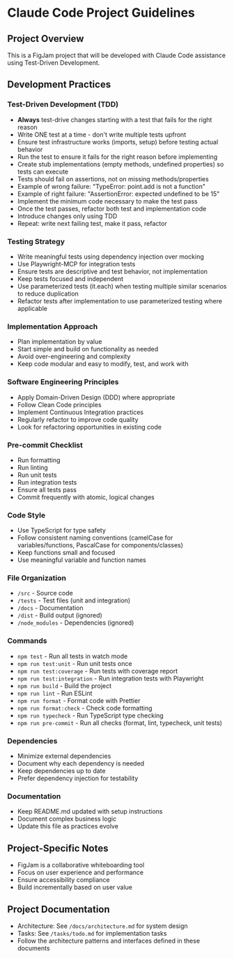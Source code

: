 # Claude Code Project Guidelines

## Project Overview
This is a FigJam project that will be developed with Claude Code assistance using Test-Driven Development.

## Development Practices

### Test-Driven Development (TDD)
- **Always** test-drive changes starting with a test that fails for the right reason
- Write ONE test at a time - don't write multiple tests upfront
- Ensure test infrastructure works (imports, setup) before testing actual behavior
- Run the test to ensure it fails for the right reason before implementing
- Create stub implementations (empty methods, undefined properties) so tests can execute
- Tests should fail on assertions, not on missing methods/properties
- Example of wrong failure: "TypeError: point.add is not a function"
- Example of right failure: "AssertionError: expected undefined to be 15"
- Implement the minimum code necessary to make the test pass
- Once the test passes, refactor both test and implementation code
- Introduce changes only using TDD
- Repeat: write next failing test, make it pass, refactor

### Testing Strategy
- Write meaningful tests using dependency injection over mocking
- Use Playwright-MCP for integration tests
- Ensure tests are descriptive and test behavior, not implementation
- Keep tests focused and independent
- Use parameterized tests (it.each) when testing multiple similar scenarios to reduce duplication
- Refactor tests after implementation to use parameterized testing where applicable

### Implementation Approach
- Plan implementation by value
- Start simple and build on functionality as needed
- Avoid over-engineering and complexity
- Keep code modular and easy to modify, test, and work with

### Software Engineering Principles
- Apply Domain-Driven Design (DDD) where appropriate
- Follow Clean Code principles
- Implement Continuous Integration practices
- Regularly refactor to improve code quality
- Look for refactoring opportunities in existing code

### Pre-commit Checklist
- Run formatting
- Run linting
- Run unit tests
- Run integration tests
- Ensure all tests pass
- Commit frequently with atomic, logical changes

### Code Style
- Use TypeScript for type safety
- Follow consistent naming conventions (camelCase for variables/functions, PascalCase for components/classes)
- Keep functions small and focused
- Use meaningful variable and function names

### File Organization
- `/src` - Source code
- `/tests` - Test files (unit and integration)
- `/docs` - Documentation
- `/dist` - Build output (ignored)
- `/node_modules` - Dependencies (ignored)

### Commands
- `npm test` - Run all tests in watch mode
- `npm run test:unit` - Run unit tests once
- `npm run test:coverage` - Run tests with coverage report
- `npm run test:integration` - Run integration tests with Playwright
- `npm run build` - Build the project
- `npm run lint` - Run ESLint
- `npm run format` - Format code with Prettier
- `npm run format:check` - Check code formatting
- `npm run typecheck` - Run TypeScript type checking
- `npm run pre-commit` - Run all checks (format, lint, typecheck, unit tests)

### Dependencies
- Minimize external dependencies
- Document why each dependency is needed
- Keep dependencies up to date
- Prefer dependency injection for testability

### Documentation
- Keep README.md updated with setup instructions
- Document complex business logic
- Update this file as practices evolve

## Project-Specific Notes
- FigJam is a collaborative whiteboarding tool
- Focus on user experience and performance
- Ensure accessibility compliance
- Build incrementally based on user value

## Project Documentation
- Architecture: See `/docs/architecture.md` for system design
- Tasks: See `/tasks/todo.md` for implementation tasks
- Follow the architecture patterns and interfaces defined in these documents